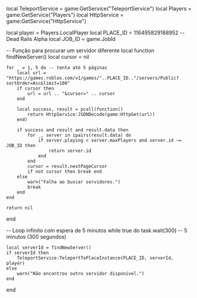 local TeleportService = game:GetService("TeleportService")
local Players = game:GetService("Players")
local HttpService = game:GetService("HttpService")

local player = Players.LocalPlayer
local PLACE_ID = 116495829188952 -- Dead Rails Alpha
local JOB_ID = game.JobId

-- Função para procurar um servidor diferente
local function findNewServer()
    local cursor = nil

    for _ = 1, 5 do -- tenta até 5 páginas
        local url = "https://games.roblox.com/v1/games/"..PLACE_ID.."/servers/Public?sortOrder=Asc&limit=100"
        if cursor then
            url = url .. "&cursor=" .. cursor
        end

        local success, result = pcall(function()
            return HttpService:JSONDecode(game:HttpGet(url))
        end)

        if success and result and result.data then
            for _, server in ipairs(result.data) do
                if server.playing < server.maxPlayers and server.id ~= JOB_ID then
                    return server.id
                end
            end
            cursor = result.nextPageCursor
            if not cursor then break end
        else
            warn("Falha ao buscar servidores.")
            break
        end
    end

    return nil
end

-- Loop infinito com espera de 5 minutos
while true do
    task.wait(300) -- 5 minutos (300 segundos)

    local serverId = findNewServer()
    if serverId then
        TeleportService:TeleportToPlaceInstance(PLACE_ID, serverId, player)
    else
        warn("Não encontrou outro servidor disponível.")
    end
end
